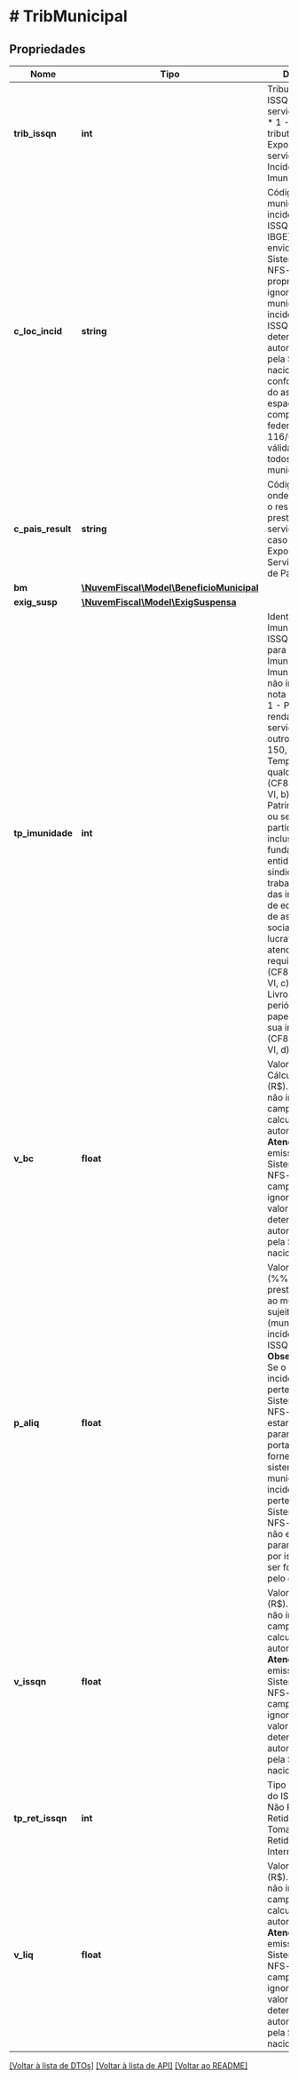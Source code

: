 # # TribMunicipal

## Propriedades

Nome | Tipo | Descrição | Comentários
------------ | ------------- | ------------- | -------------
**trib_issqn** | **int** | Tributação do ISSQN sobre o serviço prestado:  * 1 - Operação tributável  * 2 - Exportação de serviço  * 3 - Não Incidência  * 4 - Imunidade |
**c_loc_incid** | **string** | Código do município de incidência do ISSQN (tabela do IBGE).    Caso o envio seja pelo Sistema Nacional NFS-e, essa propriedade é ignorada e o município de incidência do ISSQN é determinado automaticamente pela SEFIN nacional, conforme regras do aspecto espacial da lei complementar federal (LC 116/03) que são válidas para todos os municípios. | [optional]
**c_pais_result** | **string** | Código do país onde se verficou o resultado da prestação do serviço para o caso de Exportação de Serviço.(Tabela de Países ISO). | [optional]
**bm** | [**\NuvemFiscal\Model\BeneficioMunicipal**](BeneficioMunicipal.md) |  | [optional]
**exig_susp** | [**\NuvemFiscal\Model\ExigSuspensa**](ExigSuspensa.md) |  | [optional]
**tp_imunidade** | **int** | Identificação da Imunidade do ISSQN - somente para o caso de Imunidade:  * 0 - Imunidade (tipo não informado na nota de origem)  * 1 - Patrimônio, renda ou serviços, uns dos outros (CF88, Art 150, VI, a)  * 2 - Templos de qualquer culto (CF88, Art 150, VI, b)  * 3 - Patrimônio, renda ou serviços dos partidos políticos, inclusive suas fundações, das entidades sindicais dos trabalhadores, das instituições de educação e de assistência social, sem fins lucrativos, atendidos os requisitos da lei (CF88, Art 150, VI, c)  * 4 - Livros, jornais, periódicos e o papel destinado a sua impressão (CF88, Art 150, VI, d) | [optional]
**v_bc** | **float** | Valor da Base de Cálculo do ISSQN (R$).    Caso você não informe esse campo, vamos calculá-lo automaticamente.    **Atenção**: Para emissões pelo Sistema Nacional NFS-e, esse campo é ignorado e o valor é determinado automaticamente pela SEFIN nacional. | [optional]
**p_aliq** | **float** | Valor da alíquota (%%) do serviço prestado relativo ao município sujeito ativo (município de incidência) do ISSQN.    **Observações**:  * Se o município de incidência pertence ao Sistema Nacional NFS-e a alíquota estará parametrizada e, portanto, será fornecida pelo sistema.  * Se o município de incidência não pertence ao Sistema Nacional NFS-e a alíquota não estará parametrizada e, por isso, deverá ser fornecida pelo emitente. | [optional]
**v_issqn** | **float** | Valor do ISSQN (R$).    Caso você não informe esse campo, vamos calculá-lo automaticamente.    **Atenção**: Para emissões pelo Sistema Nacional NFS-e, esse campo é ignorado e o valor é determinado automaticamente pela SEFIN nacional. | [optional]
**tp_ret_issqn** | **int** | Tipo de retencao do ISSQN:  * 1 - Não Retido  * 2 - Retido pelo Tomador  * 3 - Retido pelo Intermediario | [optional]
**v_liq** | **float** | Valor Líquido (R$).    Caso você não informe esse campo, vamos calculá-lo automaticamente.    **Atenção**: Para emissões pelo Sistema Nacional NFS-e, esse campo é ignorado e o valor é determinado automaticamente pela SEFIN nacional. | [optional]

[[Voltar à lista de DTOs]](../../README.md#models) [[Voltar à lista de API]](../../README.md#endpoints) [[Voltar ao README]](../../README.md)
